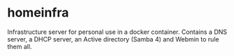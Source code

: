 # homeinfra
Infrastructure server for personal use in a docker container. Contains a DNS server, a DHCP server, an Active directory (Samba 4) and Webmin to rule them all. 

